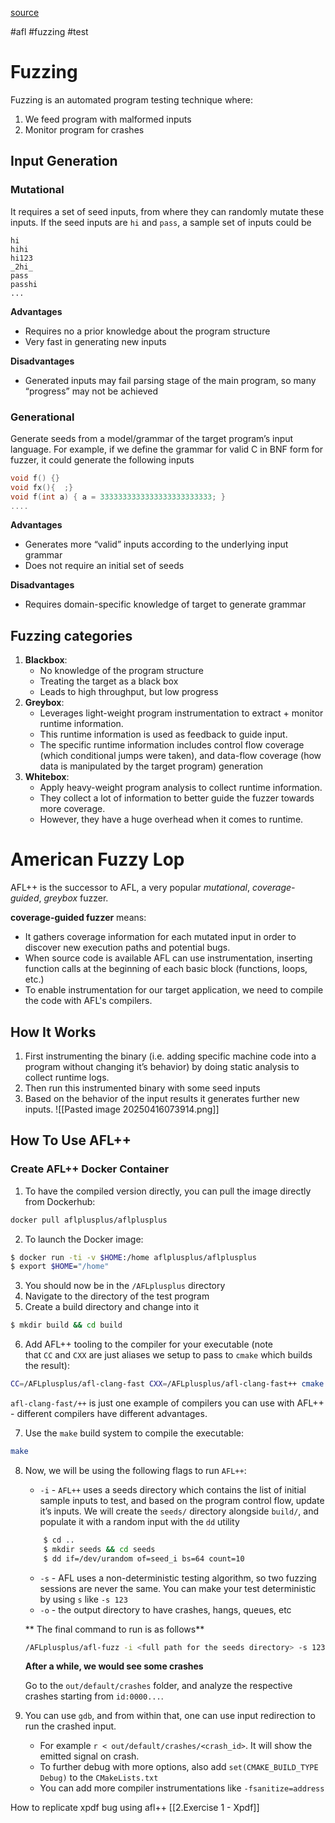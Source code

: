 [source](https://comp.anu.edu.au/courses/comp2120/tutorials/06-fuzzing/)

#afl #fuzzing #test
# Fuzzing
Fuzzing is an automated program testing technique where:

1. We feed program with malformed inputs
2. Monitor program for crashes
## Input Generation
### Mutational
It requires a set of seed inputs, from where they can randomly mutate these inputs.
If the seed inputs are `hi` and `pass`, a sample set of inputs could be
```
hi
hihi
hi123
_2hi_
pass
passhi
...
```
**Advantages**
- Requires no a prior knowledge about the program structure
- Very fast in generating new inputs

**Disadvantages**
- Generated inputs may fail parsing stage of the main program, so many “progress” may not be achieved
### Generational
Generate seeds from a model/grammar of the target program’s input language.
For example, if we define the grammar for valid C in BNF form for fuzzer, it could generate the following inputs
```c
void f() {}
void fx(){  ;}
void f(int a) { a = 3333333333333333333333333; }
....
```
**Advantages**
- Generates more “valid” inputs according to the underlying input grammar
- Does not require an initial set of seeds

**Disadvantages**
- Requires domain-specific knowledge of target to generate grammar
## Fuzzing categories
1. **Blackbox**:
	- No knowledge of the program structure
	- Treating the target as a black box
	- Leads to high throughput, but low progress
2. **Greybox**:
	- Leverages light-weight program instrumentation to extract + monitor runtime information.
	- This runtime information is used as feedback to guide input.
	- The specific runtime information includes control flow coverage (which conditional jumps were taken), and data-flow coverage (how data is manipulated by the target program) generation
3. **Whitebox**:
	- Apply heavy-weight program analysis to collect runtime information.
	- They collect a lot of information to better guide the fuzzer towards more coverage. 
	- However, they have a huge overhead when it comes to runtime. 
# American Fuzzy Lop
AFL++ is the successor to AFL, a very popular *mutational*, *coverage-guided*, *greybox* fuzzer.

**coverage-guided fuzzer** means:
	
- It gathers coverage information for each mutated input in order to discover new execution paths and potential bugs. 
- When source code is available AFL can use instrumentation, inserting function calls at the beginning of each basic block (functions, loops, etc.)
- To enable instrumentation for our target application, we need to compile the code with AFL's compilers.

## How It Works
1. First instrumenting the binary (i.e. adding specific machine code into a program without changing it’s behavior) by doing static analysis to collect runtime logs. 
2. Then run this instrumented binary with some seed inputs
3. Based on the behavior of the input results it generates further new inputs.
![[Pasted image 20250416073914.png]]
## How To Use AFL++
### Create AFL++ Docker Container[](https://comp.anu.edu.au/courses/comp2120/tutorials/06-fuzzing/#create-afl-docker-container)

1. To have the compiled version directly, you can pull the image directly from Dockerhub:

```sh
docker pull aflplusplus/aflplusplus
```
2. To launch the Docker image:
```sh
$ docker run -ti -v $HOME:/home aflplusplus/aflplusplus
$ export $HOME="/home"
```
3. You should now be in the `/AFLplusplus` directory
4. Navigate to the directory of the test program
5. Create a build directory and change into it
    
```sh
$ mkdir build && cd build
```
    
6. Add AFL++ tooling to the compiler for your executable (note that `CC` and `CXX` are just aliases we setup to pass to `cmake` which builds the result):
    
```sh
CC=/AFLplusplus/afl-clang-fast CXX=/AFLplusplus/afl-clang-fast++ cmake ..
```

`afl-clang-fast/++` is just one example of compilers you can use with AFL++ - different compilers have different advantages.

7. Use the `make` build system to compile the executable:
```sh
make
```
8. Now, we will be using the following flags to run `AFL++`:
	- `-i` - `AFL++` uses a seeds directory which contains the list of initial sample inputs to test, and based on the program control flow, update it’s inputs. We will create the `seeds/` directory alongside `build/`, and populate it with a random input with the `dd` utility
	```sh
	    $ cd ..
	    $ mkdir seeds && cd seeds
	    $ dd if=/dev/urandom of=seed_i bs=64 count=10
	```
	
	- `-s` - AFL uses a non-deterministic testing algorithm, so two fuzzing sessions are never the same. You can make your test deterministic by using `s` like `-s 123`
	- `-o` - the output directory to have crashes, hangs, queues, etc

	** The final command to run is as follows**
	
	```sh
	/AFLplusplus/afl-fuzz -i <full path for the seeds directory> -s 123 -o out -m none -- ./simple_crash
	```
	
	**After a while, we would see some crashes**
	
	Go to the `out/default/crashes` folder, and analyze the respective crashes starting from `id:0000...`.

9. You can use `gdb`, and from within that, one can use input redirection to run the crashed input. 
	- For example `r < out/default/crashes/<crash_id>`. It will show the emitted signal on crash.
	- To further debug with more options, also add `set(CMAKE_BUILD_TYPE Debug)` to the `CMakeLists.txt` 
	- You can add more compiler instrumentations like `-fsanitize=address`

How to replicate xpdf bug using afl++ [[2.Exercise 1 - Xpdf]]